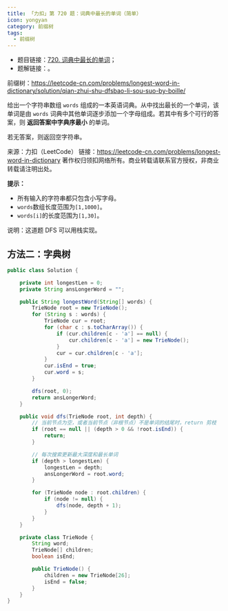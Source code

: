 ```yaml
---
title: 「力扣」第 720 题：词典中最长的单词（简单）
icon: yongyan
category: 前缀树
tags:
  - 前缀树
---
```


- 题目链接：[720. 词典中最长的单词]()；
- 题解链接：[]()。

前缀树：https://leetcode-cn.com/problems/longest-word-in-dictionary/solution/qian-zhui-shu-dfsbao-li-sou-suo-by-boille/

给出一个字符串数组 `words` 组成的一本英语词典。从中找出最长的一个单词，该单词是由 `words` 词典中其他单词逐步添加一个字母组成。若其中有多个可行的答案，则 **返回答案中字典序最小** 的单词。

若无答案，则返回空字符串。

来源：力扣（LeetCode）
链接：https://leetcode-cn.com/problems/longest-word-in-dictionary
著作权归领扣网络所有。商业转载请联系官方授权，非商业转载请注明出处。

**提示：**

- 所有输入的字符串都只包含小写字母。
- `words`数组长度范围为`[1,1000]`。
- `words[i]`的长度范围为`[1,30]`。

说明：这道题 DFS 可以用栈实现。

## 方法二：字典树

```java
public class Solution {

    private int longestLen = 0;
    private String ansLongerWord = "";

    public String longestWord(String[] words) {
        TrieNode root = new TrieNode();
        for (String s : words) {
            TrieNode cur = root;
            for (char c : s.toCharArray()) {
                if (cur.children[c - 'a'] == null) {
                    cur.children[c - 'a'] = new TrieNode();
                }
                cur = cur.children[c - 'a'];
            }
            cur.isEnd = true;
            cur.word = s;
        }

        dfs(root, 0);
        return ansLongerWord;
    }

    public void dfs(TrieNode root, int depth) {
        // 当前节点为空，或者当前节点（非根节点）不是单词的结尾时，return 剪枝
        if (root == null || (depth > 0 && !root.isEnd)) {
            return;
        }

        // 每次搜索更新最大深度和最长单词
        if (depth > longestLen) {
            longestLen = depth;
            ansLongerWord = root.word;
        }

        for (TrieNode node : root.children) {
            if (node != null) {
                dfs(node, depth + 1);
            }
        }
    }

    private class TrieNode {
        String word;
        TrieNode[] children;
        boolean isEnd;

        public TrieNode() {
            children = new TrieNode[26];
            isEnd = false;
        }
    }
}
```
